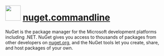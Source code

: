 ﻿# <img src="https://cdn.jsdelivr.net/gh/chocolatey/chocolatey-coreteampackages@27f780622b37514680f86c7f5e5f7f9bb0a32fe9/icons/nuget.commandline.png" width="48" height="48"/> [nuget.commandline](https://chocolatey.org/packages/nuget.commandline)

NuGet is the package manager for the Microsoft development platforms including .NET. NuGet gives you access to thousands of packages from other developers on [nuget.org](http://nuget.org), and the NuGet tools let you create, share, and host packages of your own.

